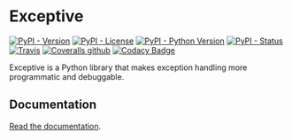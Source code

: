 # Exceptive

[![PyPI - Version](https://img.shields.io/pypi/v/exceptive.svg)](https://pypi.org/project/exceptive/)
[![PyPI - License](https://img.shields.io/pypi/l/exceptive.svg)](LICENSE.txt)
[![PyPI - Python Version](https://img.shields.io/pypi/pyversions/exceptive.svg)](https://pypi.org/project/exceptive/)
[![PyPI - Status](https://img.shields.io/pypi/status/exceptive.svg)](https://pypi.org/project/exceptive/)
[![Travis](https://img.shields.io/travis/erayerdin/exceptive.svg)](http://travis-ci.org/erayerdin/exceptive)
[![Coveralls github](https://img.shields.io/coveralls/github/erayerdin/exceptive.svg)](https://coveralls.io/github/erayerdin/exceptive)
[![Codacy Badge](https://api.codacy.com/project/badge/Grade/40288611f7584b489dd469b659fc6806)](https://www.codacy.com/app/erayerdin/exceptive?utm_source=github.com&amp;utm_medium=referral&amp;utm_content=erayerdin/exceptive&amp;utm_campaign=Badge_Grade)

Exceptive is a Python library that makes exception handling more programmatic
and debuggable.

## Documentation

[Read the documentation](http://exceptive.readthedocs.io).
